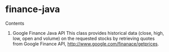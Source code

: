 # finance-java

Contents

1. Google Finance Java API
This class provides historical data (close, high, low, open and volume) on the requested stocks by retrieving quotes from Google Finance API, http://www.google.com/finanace/getprices.
